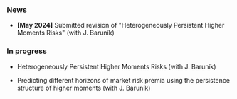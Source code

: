 <!-- <h1 id="news"></h1> -->
<!-- <h2 style="margin: 60px 0px -15px;">News</h2> -->
<!-- <h2>News</h2> -->

### News

- **[May 2024]** Submitted revision of "Heterogeneously Persistent Higher 
Moments Risks" (with J. Baruník) 

### In progress

- Heterogeneously Persistent Higher Moments Risks (with J. Baruník)

- Predicting different horizons of market risk premia using the 
persistence structure of higher moments  (with J. Baruník)
